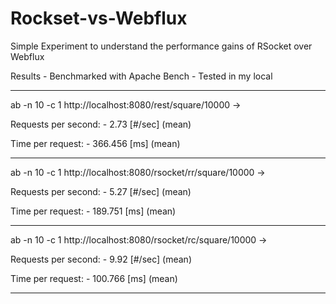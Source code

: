 # Rockset-vs-Webflux

Simple Experiment to understand the performance gains of RSocket over Webflux

Results - Benchmarked with Apache Bench - Tested in my local

------------------------------------------------------------------------------------------------------------------

ab -n 10 -c 1 http://localhost:8080/rest/square/10000 -> 

Requests per second:  - 2.73 [#/sec] (mean)

Time per request:     - 366.456 [ms] (mean)

------------------------------------------------------------------------------------------------------------------
ab -n 10 -c 1 http://localhost:8080/rsocket/rr/square/10000 ->


Requests per second:  - 5.27 [#/sec] (mean)

Time per request:     - 189.751 [ms] (mean)

------------------------------------------------------------------------------------------------------------------

ab -n 10 -c 1 http://localhost:8080/rsocket/rc/square/10000 ->

Requests per second:  - 9.92 [#/sec] (mean)

Time per request:     - 100.766 [ms] (mean)

------------------------------------------------------------------------------------------------------------------

